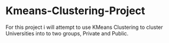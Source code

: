 # Kmeans-Clustering-Project
For this project i will attempt to use KMeans Clustering to cluster Universities into to two groups, Private and Public.
